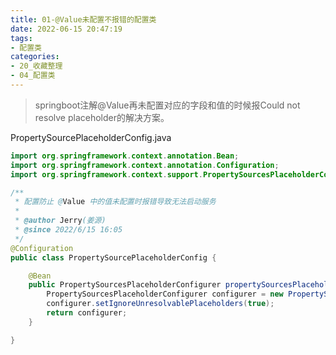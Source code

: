 ```yaml
---
title: 01-@Value未配置不报错的配置类
date: 2022-06-15 20:47:19
tags:
- 配置类
categories: 
- 20_收藏整理
- 04_配置类
---
```




> springboot注解@Value再未配置对应的字段和值的时候报Could not resolve placeholder的解决方案。

PropertySourcePlaceholderConfig.java

```java
import org.springframework.context.annotation.Bean;
import org.springframework.context.annotation.Configuration;
import org.springframework.context.support.PropertySourcesPlaceholderConfigurer;

/**
 * 配置防止 @Value 中的值未配置时报错导致无法启动服务
 *
 * @author Jerry(姜源)
 * @since 2022/6/15 16:05
 */
@Configuration
public class PropertySourcePlaceholderConfig {

    @Bean
    public PropertySourcesPlaceholderConfigurer propertySourcesPlaceholderConfigurer() {
        PropertySourcesPlaceholderConfigurer configurer = new PropertySourcesPlaceholderConfigurer();
        configurer.setIgnoreUnresolvablePlaceholders(true);
        return configurer;
    }

}
```


